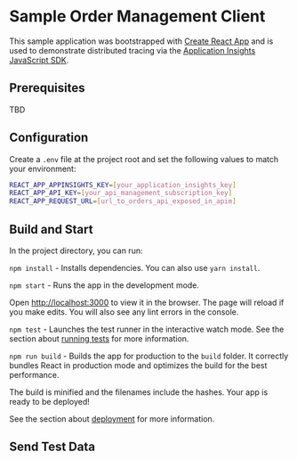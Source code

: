 # Sample Order Management Client

This sample application was bootstrapped with [Create React App](https://github.com/facebook/create-react-app) and is used to demonstrate distributed tracing via the [Application Insights JavaScript SDK](https://github.com/Microsoft/ApplicationInsights-JS).

## Prerequisites

TBD

## Configuration

Create a `.env` file at the project root and set the following values to match your environment:

```bash
REACT_APP_APPINSIGHTS_KEY=[your_application_insights_key]
REACT_APP_API_KEY=[your_api_management_subscription_key]
REACT_APP_REQUEST_URL=[url_to_orders_api_exposed_in_apim]
```

## Build and Start

In the project directory, you can run:

`npm install` - Installs dependencies. You can also use `yarn install`.

`npm start` - Runs the app in the development mode.

Open [http://localhost:3000](http://localhost:3000) to view it in the browser. The page will reload if you make edits. You will also see any lint errors in the console.

`npm test` - Launches the test runner in the interactive watch mode. See the section about [running tests](https://facebook.github.io/create-react-app/docs/running-tests) for more information.

`npm run build` - Builds the app for production to the `build` folder. It correctly bundles React in production mode and optimizes the build for the best performance.

The build is minified and the filenames include the hashes. Your app is ready to be deployed!

See the section about [deployment](https://facebook.github.io/create-react-app/docs/deployment) for more information.

## Send Test Data
